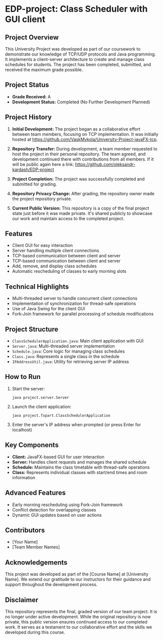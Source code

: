 # EDP-project: Class Scheduler with GUI client

## Project Overview
This University Project was developed as part of our coursework to demonstrate our knowledge of TCP/UDP protocols and Java programming. It implements a client-server architecture to create and manage class schedules for students. The project has been completed, submitted, and received the maximum grade possible.

## Project Status
- **Grade Received:** A
- **Development Status:** Completed (No Further Development Planned)

## Project History
1. **Initial Development:** The project began as a collaborative effort between team members, focusing on TCP implementation. It was initially hosted at https://github.com/VaskMykola/University-Project-javaFX-tcp.

2. **Repository Transfer:** During development, a team member requested to host the project in their personal repository. The team agreed, and development continued there with contributions from all members. If it will be public again here a link: https://github.com/oleksandr-kardash/EDP-project

3. **Project Completion:** The project was successfully completed and submitted for grading.

4. **Repository Privacy Change:** After grading, the repository owner made the project repository private.

5. **Current Public Version:** This repository is a copy of the final project state just before it was made private. It's shared publicly to showcase our work and maintain access to the completed project.

## Features
- Client GUI for easy interaction
- Server handling multiple client connections
- TCP-based communication between client and server
- TCP-based communication between client and server
- Add, remove, and display class schedules
- Automatic rescheduling of classes to early morning slots

## Technical Highlights
- Multi-threaded server to handle concurrent client connections
- Implementation of synchronization for thread-safe operations
- Use of Java Swing for the client GUI
- Fork-Join framework for parallel processing of schedule modifications

## Project Structure
- `ClassSchedulerApplication.java`: Main client application with GUI
- `Server.java`: Multi-threaded server implementation
- `Schedule.java`: Core logic for managing class schedules
- `Class.java`: Represents a single class in the schedule
- `IPAddressUtil.java`: Utility for retrieving server IP address

## How to Run
1. Start the server:
   ```
   java project.server.Server
   ```
2. Launch the client application:
   ```
   java project.fxpart.ClassSchedulerApplication
   ```
3. Enter the server's IP address when prompted (or press Enter for localhost)

## Key Components
- **Client:** JavaFX-based GUI for user interaction
- **Server:** Handles client requests and manages the shared schedule
- **Schedule:** Maintains the class timetable with thread-safe operations
- **Class:** Represents individual classes with start/end times and room information

## Advanced Features
- Early morning rescheduling using Fork-Join framework
- Conflict detection for overlapping classes
- Dynamic GUI updates based on user actions

## Contributors
- [Your Name]
- [Team Member Names]

## Acknowledgements
This project was developed as part of the [Course Name] at [University Name]. We extend our gratitude to our instructors for their guidance and support throughout the development process.

## Disclaimer
This repository represents the final, graded version of our team project. It is no longer under active development. While the original repository is now private, this public version ensures continued access to our completed work. It serves as a testament to our collaborative effort and the skills we developed during this course.